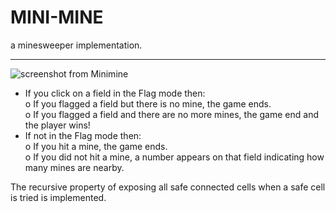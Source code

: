 # MINI-MINE
a minesweeper implementation.

---
![screenshot from Minimine](img.png)

  - If you click on a field in the Flag mode then:    
        o If you flagged a field but there is no mine, the game ends.      
        o If you flagged a field and there are no more mines, the game end and the player wins!   
  - If not in the Flag mode then:    
        o If you hit a mine, the game ends.      
        o If you did not hit a mine, a number appears on that field indicating how many mines are nearby.     

The recursive property of exposing all safe connected cells when a safe cell is tried is implemented.

